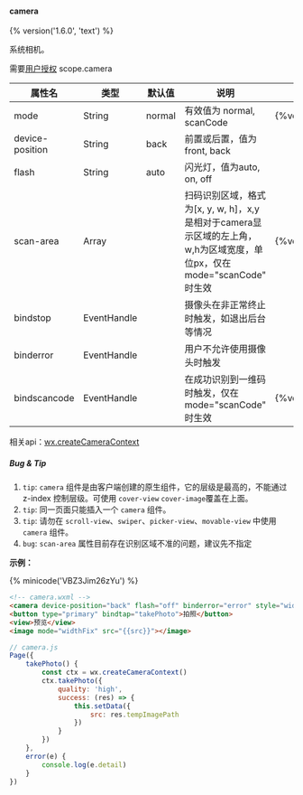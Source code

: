 #### camera
{% version('1.6.0', 'text') %}

系统相机。

需要[用户授权](../api/authorize-index.md) scope.camera

| 属性名           | 类型        | 默认值 | 说明                                                            | 最低版本             |
| ---------------- | ----------- | ------ | --------------------------------------------------------------- | -------------------- |
| mode             | String      | normal | 有效值为 normal, scanCode                                       | {%version('2.1.0')%} |
| device-position  | String      | back   | 前置或后置，值为front, back                                     |                      |
| flash            | String      | auto   | 闪光灯，值为auto, on, off                                       |                      |
| scan-area        | Array       |        | 扫码识别区域，格式为[x, y, w, h]，x,y是相对于camera显示区域的左上角，w,h为区域宽度，单位px，仅在 mode="scanCode" 时生效 | {%version('2.1.0')%} |
| bindstop         | EventHandle |        | 摄像头在非正常终止时触发，如退出后台等情况                      |                      |
| binderror        | EventHandle |        | 用户不允许使用摄像头时触发                                      |                      |
| bindscancode     | EventHandle |        | 在成功识别到一维码时触发，仅在 mode="scanCode" 时生效           | {%version('2.1.0')%} |

相关api：[wx.createCameraContext](../api/api-camera.md)

##### Bug & Tip

1. `tip`: `camera` 组件是由客户端创建的原生组件，它的层级是最高的，不能通过 z-index 控制层级。可使用 `cover-view` `cover-image`覆盖在上面。
1. `tip`: 同一页面只能插入一个 `camera` 组件。
1. `tip`: 请勿在 `scroll-view`、`swiper`、`picker-view`、`movable-view` 中使用 `camera` 组件。
1. `bug`: `scan-area` 属性目前存在识别区域不准的问题，建议先不指定

**示例：**

{% minicode('VBZ3Jim26zYu') %}

```html
<!-- camera.wxml -->
<camera device-position="back" flash="off" binderror="error" style="width: 100%; height: 300px;"></camera>
<button type="primary" bindtap="takePhoto">拍照</button>
<view>预览</view>
<image mode="widthFix" src="{{src}}"></image>
```

```javascript
// camera.js
Page({
	takePhoto() {
		const ctx = wx.createCameraContext()
		ctx.takePhoto({
			quality: 'high',
			success: (res) => {
				this.setData({
					src: res.tempImagePath
				})
			}
		})
	},
	error(e) {
		console.log(e.detail)
	}
})
```
